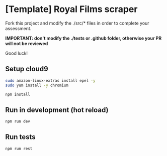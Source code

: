 # [Template] Royal Films scraper

Fork this project and modify the ./src/* files in order to complete your assessment.

**IMPORTANT: don't modify the ./tests or .github folder, otherwise your PR will not be reviewed**

Good luck!

## Setup cloud9
```bash
sudo amazon-linux-extras install epel -y
sudo yum install -y chromium

npm install
```

## Run in development (hot reload)
```bash
npm run dev
```

## Run tests
```bash
npm run rest
```